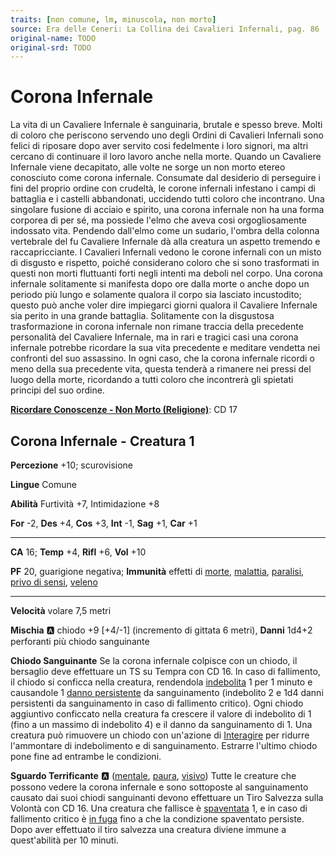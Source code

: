 ```yaml
---
traits: [non comune, lm, minuscola, non morto]
source: Era delle Ceneri: La Collina dei Cavalieri Infernali, pag. 86
original-name: TODO
original-srd: TODO
---
```


# Corona Infernale

La vita di un Cavaliere Infernale è sanguinaria, brutale e spesso breve. Molti di coloro che periscono servendo uno degli Ordini di Cavalieri Infernali sono felici di riposare dopo aver servito cosi fedelmente i loro signori, ma altri cercano di continuare il loro lavoro anche nella morte. Quando un Cavaliere Infernale viene decapitato, alle volte ne sorge un non morto etereo conosciuto come corona infernale. Consumate dal desiderio di perseguire i fini del proprio ordine con crudeltà, le corone infernali infestano i campi di battaglia e i castelli abbandonati, uccidendo tutti coloro che incontrano. Una singolare fusione di acciaio e spirito, una corona infernale non ha una forma corporea di per sé, ma possiede l'elmo che aveva cosi orgogliosamente indossato vita. Pendendo dall'elmo come un sudario, l'ombra della colonna vertebrale del fu Cavaliere Infernale dà alla creatura un aspetto tremendo e raccapricciante. I Cavalieri Infernali vedono le corone infernali con un misto di disgusto e rispetto, poiché considerano coloro che si sono trasformati in questi non morti fluttuanti forti negli intenti ma deboli nel corpo. Una corona infernale solitamente si manifesta dopo ore dalla morte o anche dopo un periodo più lungo e solamente qualora il corpo sia lasciato incustodito; questo può anche voler dire impiegarci giorni qualora il Cavaliere Infernale sia perito in una grande battaglia. Solitamente con la disgustosa trasformazione in corona infernale non rimane traccia della precedente personalità del Cavaliere Infernale, ma in rari e tragici casi una corona infernale potrebbe ricordare la sua vita precedente e meditare vendetta nei confronti del suo assassino. In ogni caso, che la corona infernale ricordi o meno della sua precedente vita, questa tenderà a rimanere nei pressi del luogo della morte, ricordando a tutti coloro che incontrerà gli spietati principi del suo ordine.

**[Ricordare Conoscenze - Non Morto (Religione)](/azioni/ricordare-conoscenze)**: CD 17

## Corona Infernale - Creatura 1

**Percezione** +10; scurovisione

**Lingue** Comune

**Abilità** Furtività +7, Intimidazione +8

**For** -2, **Des** +4, **Cos** +3, **Int** -1, **Sag** +1, **Car** +1

***

**CA** 16; **Temp** +4, **Rifl** +6, **Vol** +10

**PF** 20, guarigione negativa; **Immunità** effetti di [morte](/tratti/morte), [malattia](/tratti/malattia), [paralisi](/condizioni/paralizzato), [privo di sensi](/condizioni/privo-di-sensi), [veleno](/tratti/veleno)

***

**Velocità** volare 7,5 metri

**Mischia** :a: chiodo +9 \[+4/-1] (incremento di gittata 6 metri), **Danni** 1d4+2 perforanti più chiodo sanguinante

**Chiodo Sanguinante** Se la corona infernale colpisce con un chiodo, il bersaglio deve effettuare un TS su Tempra con CD 16. ln caso di fallimento, il chiodo si conficca nella creatura, rendendola [indebolita](/condizioni/indebolito) 1 per 1 minuto e causandole 1 [danno persistente](/condizioni/danno-persistente) da sanguinamento (indebolito 2 e 1d4 danni persistenti da sanguinamento in caso di fallimento critico). Ogni chiodo aggiuntivo conficcato nella creatura fa crescere il valore di indebolito di 1 (fino a un massimo di indebolito 4) e il danno da sanguinamento di 1. Una creatura può rimuovere un chiodo con un'azione di [Interagire](/azioni/interagire) per ridurre l'ammontare di indebolimento e di sanguinamento. Estrarre l'ultimo chiodo pone fine ad entrambe le condizioni.

**Sguardo Terrificante** :a:  ([mentale](/tratti/mentale), [paura](/tratti/paura), [visivo](/tratti/visivo)) Tutte le creature che possono vedere la corona infernale e sono sottoposte al sanguinamento causato dai suoi chiodi sanguinanti devono effettuare un Tiro Salvezza sulla Volontà con CD 16. Una creatura che fallisce è [spaventata](/condizioni/spaventato) 1, e in caso di fallimento critico è [in fuga](/condizioni/in-fuga) fino a che la condizione spaventato persiste. Dopo aver effettuato il tiro salvezza una creatura diviene immune a quest'abilità per 10 minuti.
